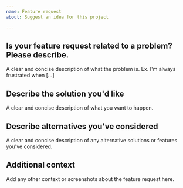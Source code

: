 ```yaml
---
name: Feature request
about: Suggest an idea for this project

---
```


## Is your feature request related to a problem? Please describe.
A clear and concise description of what the problem is. Ex. I'm always frustrated when [...]

## Describe the solution you'd like
A clear and concise description of what you want to happen.

##  Describe alternatives you've considered
A clear and concise description of any alternative solutions or features you've considered.

## Additional context
Add any other context or screenshots about the feature request here.
